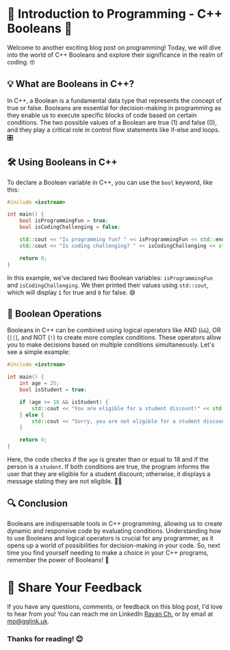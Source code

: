 # 🚀 Introduction to Programming - C++ Booleans 🚀

Welcome to another exciting blog post on programming! Today, we will dive into the world of C++ Booleans and explore their significance in the realm of coding. 🤓

## 💡 What are Booleans in C++?

In C++, a Boolean is a fundamental data type that represents the concept of true or false. Booleans are essential for decision-making in programming as they enable us to execute specific blocks of code based on certain conditions. The two possible values of a Boolean are true (1) and false (0), and they play a critical role in control flow statements like if-else and loops. 🎛️

## 🛠️ Using Booleans in C++

To declare a Boolean variable in C++, you can use the `bool` keyword, like this:

```cpp
#include <iostream>

int main() {
    bool isProgrammingFun = true;
    bool isCodingChallenging = false;

    std::cout << "Is programming fun? " << isProgrammingFun << std::endl;
    std::cout << "Is coding challenging? " << isCodingChallenging << std::endl;

    return 0;
}
```

In this example, we've declared two Boolean variables: `isProgrammingFun` and `isCodingChallenging`. We then printed their values using `std::cout`, which will display `1` for true and `0` for false. 😄

## 🧠 Boolean Operations

Booleans in C++ can be combined using logical operators like AND (`&&`), OR (`||`), and NOT (`!`) to create more complex conditions. These operators allow you to make decisions based on multiple conditions simultaneously. Let's see a simple example:

```cpp
#include <iostream>

int main() {
    int age = 25;
    bool isStudent = true;

    if (age >= 18 && isStudent) {
        std::cout << "You are eligible for a student discount!" << std::endl;
    } else {
        std::cout << "Sorry, you are not eligible for a student discount." << std::endl;
    }

    return 0;
}
```

Here, the code checks if the `age` is greater than or equal to 18 and if the person is a `student`. If both conditions are true, the program informs the user that they are eligible for a student discount; otherwise, it displays a message stating they are not eligible. 👩‍🎓

## 🔍 Conclusion

Booleans are indispensable tools in C++ programming, allowing us to create dynamic and responsive code by evaluating conditions. Understanding how to use Booleans and logical operators is crucial for any programmer, as it opens up a world of possibilities for decision-making in your code. So, next time you find yourself needing to make a choice in your C++ programs, remember the power of Booleans! 💪

# 📣 Share Your Feedback

If you have any questions, comments, or feedback on this blog post, I'd love to hear from you! You can reach me on LinkedIn [Rayan Ch.](https://www.linkedin.com/in/rayan-ch-b787ab224/) or by email at [mo@gglink.uk](mailto:mo@gglink.uk).

### Thanks for reading! 😊
